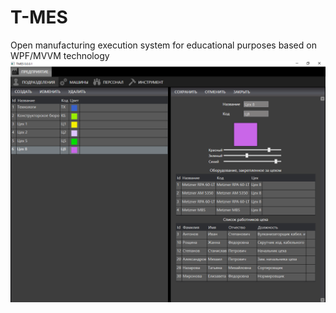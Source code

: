 # T-MES
Open manufacturing execution system for educational purposes based on WPF/MVVM technology
![Departments module](/Screenshots/Demo001.PNG?raw=true "Departments module")
